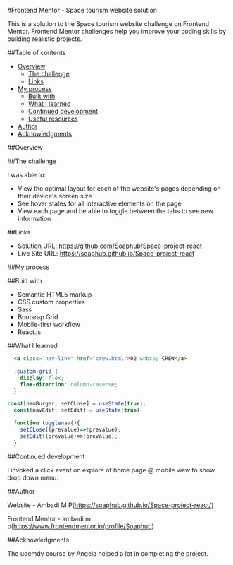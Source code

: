 #Frontend Mentor - Space tourism website solution

This is a solution to the Space tourism website challenge on Frontend Mentor. Frontend Mentor challenges help you improve your coding skills by building realistic projects.

##Table of contents

- [Overview](#overview)
  - [The challenge](#the-challenge)
  - [Links](#links)
- [My process](#my-process)
  - [Built with](#built-with)
  - [What I learned](#what-i-learned)
  - [Continued development](#continued-development)
  - [Useful resources](#useful-resources)
- [Author](#author)
- [Acknowledgments](#acknowledgments)
 
##Overview

##The challenge

I was able to:

- View the optimal layout for each of the website's pages depending on their device's screen size
- See hover states for all interactive elements on the page
- View each page and be able to toggle between the tabs to see new information
 
##Links

- Solution URL: https://github.com/Soaphub/Space-project-react
- Live Site URL: https://soaphub.github.io/Space-project-react

##My process

##Built with

- Semantic HTML5 markup
- CSS custom properties
- Sass
- Bootsrap Grid
- Mobile-first workflow 
- React.js
 
##What I learned

```html
  <a class="nav-link" href="crew.html">02 &nbsp; CREW</a>
```

```css
  .custom-grid {
    display: flex;
    flex-direction: column-reverse;
  }
```

```.js
const[hamBurger, setCLose] = useState(true);
  const[navEdit, setEdit] = useState(true);

  function togglenav(){
    setCLose((prevalue)=>!prevalue);
    setEdit((prevalue)=>!prevalue);
  }
```

##Continued development

I invoked a click event on explore of home page @ mobile view to show drop down menu.

##Author

Website - Ambadi M P(https://soaphub.github.io/Space-project-react/)

Frontend Mentor - ambadi m p(https://www.frontendmentor.io/profile/Soaphub)

##Acknowledgments

The udemdy course by Angela helped a lot in completing the project.
